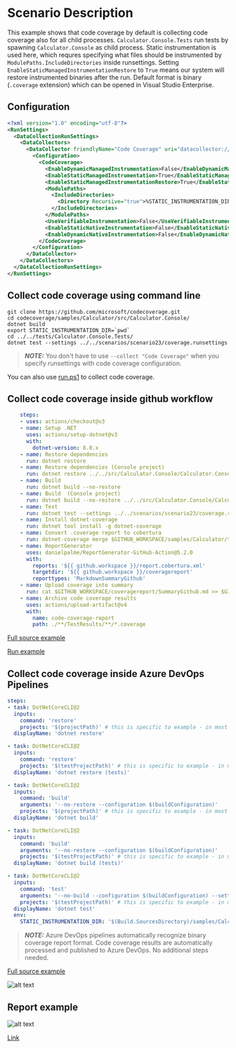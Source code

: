 # Scenario Description

This example shows that code coverage by default is collecting code coverage also for all child processes. `Calculator.Console.Tests` run tests by spawning `Calculator.Console` as child process. Static instrumentation is used here, which requres specifying what files should be instrumented by `ModulePaths.IncludeDirectories` inside runsettings. Setting `EnableStaticManagedInstrumentationRestore` to `True` means our system will restore instrumented binaries after the run. Default format is binary (`.coverage` extension) which can be opened in Visual Studio Enterprise.

## Configuration

```xml
<?xml version="1.0" encoding="utf-8"?>
<RunSettings>
  <DataCollectionRunSettings>
    <DataCollectors>
      <DataCollector friendlyName="Code Coverage" uri="datacollector://Microsoft/CodeCoverage/2.0" assemblyQualifiedName="Microsoft.VisualStudio.Coverage.DynamicCoverageDataCollector, Microsoft.VisualStudio.TraceCollector, Version=11.0.0.0, Culture=neutral, PublicKeyToken=b03f5f7f11d50a3a">
        <Configuration>
          <CodeCoverage>
            <EnableDynamicManagedInstrumentation>False</EnableDynamicManagedInstrumentation>
            <EnableStaticManagedInstrumentation>True</EnableStaticManagedInstrumentation>
            <EnableStaticManagedInstrumentationRestore>True</EnableStaticManagedInstrumentationRestore>
            <ModulePaths>
              <IncludeDirectories>
                <Directory Recursive="true">%STATIC_INSTRUMENTATION_DIR%</Directory>
              </IncludeDirectories>
            </ModulePaths>
            <UseVerifiableInstrumentation>False</UseVerifiableInstrumentation>
            <EnableStaticNativeInstrumentation>False</EnableStaticNativeInstrumentation>
            <EnableDynamicNativeInstrumentation>False</EnableDynamicNativeInstrumentation>
          </CodeCoverage>
        </Configuration>
      </DataCollector>
    </DataCollectors>
  </DataCollectionRunSettings>
</RunSettings>
```

## Collect code coverage using command line

```shell
git clone https://github.com/microsoft/codecoverage.git
cd codecoverage/samples/Calculator/src/Calculator.Console/
dotnet build
export STATIC_INSTRUMENTATION_DIR=`pwd`
cd ../../tests/Calculator.Console.Tests/
dotnet test --settings ../../scenarios/scenario23/coverage.runsettings
```

> **_NOTE:_** You don't have to use `--collect "Code Coverage"` when you specify runsettings with code coverage configuration.

You can also use [run.ps1](run.ps1) to collect code coverage.

## Collect code coverage inside github workflow

```yml
    steps:
    - uses: actions/checkout@v3
    - name: Setup .NET
      uses: actions/setup-dotnet@v3
      with:
        dotnet-version: 8.0.x
    - name: Restore dependencies
      run: dotnet restore
    - name: Restore dependencies (Console project)
      run: dotnet restore ../../src/Calculator.Console/Calculator.Console.csproj
    - name: Build
      run: dotnet build --no-restore
    - name: Build  (Console project)
      run: dotnet build --no-restore ../../src/Calculator.Console/Calculator.Console.csproj
    - name: Test
      run: dotnet test --settings ../../scenarios/scenario23/coverage.runsettings --no-build --verbosity normal
    - name: Install dotnet-coverage
      run: dotnet tool install -g dotnet-coverage
    - name: Convert .coverage report to cobertura
      run: dotnet-coverage merge $GITHUB_WORKSPACE/samples/Calculator/tests/Calculator.Console.Tests/TestResults/**/*.coverage -f cobertura -o $GITHUB_WORKSPACE/report.cobertura.xml
    - name: ReportGenerator
      uses: danielpalme/ReportGenerator-GitHub-Action@5.2.0
      with:
        reports: '${{ github.workspace }}/report.cobertura.xml'
        targetdir: '${{ github.workspace }}/coveragereport'
        reporttypes: 'MarkdownSummaryGithub'
    - name: Upload coverage into summary
      run: cat $GITHUB_WORKSPACE/coveragereport/SummaryGithub.md >> $GITHUB_STEP_SUMMARY
    - name: Archive code coverage results
      uses: actions/upload-artifact@v4
      with:
        name: code-coverage-report
        path: ./**/TestResults/**/*.coverage
```

[Full source example](../../../../.github/workflows/Calculator_Scenario23.yml)

[Run example](../../../../../../actions/workflows/Calculator_Scenario23.yml)

## Collect code coverage inside Azure DevOps Pipelines

```yml
steps:
- task: DotNetCoreCLI@2
  inputs:
    command: 'restore'
    projects: '$(projectPath)' # this is specific to example - in most cases not needed
  displayName: 'dotnet restore'

- task: DotNetCoreCLI@2
  inputs:
    command: 'restore'
    projects: '$(testProjectPath)' # this is specific to example - in most cases not needed
  displayName: 'dotnet restore (tests)'

- task: DotNetCoreCLI@2
  inputs:
    command: 'build'
    arguments: '--no-restore --configuration $(buildConfiguration)'
    projects: '$(projectPath)' # this is specific to example - in most cases not needed
  displayName: 'dotnet build'

- task: DotNetCoreCLI@2
  inputs:
    command: 'build'
    arguments: '--no-restore --configuration $(buildConfiguration)'
    projects: '$(testProjectPath)' # this is specific to example - in most cases not needed
  displayName: 'dotnet build (tests)'

- task: DotNetCoreCLI@2
  inputs:
    command: 'test'
    arguments: '--no-build --configuration $(buildConfiguration) --settings samples/Calculator/scenarios/scenario23/coverage.runsettings'
    projects: '$(testProjectPath)' # this is specific to example - in most cases not needed
  displayName: 'dotnet test'
  env:
    STATIC_INSTRUMENTATION_DIR: '$(Build.SourcesDirectory)/samples/Calculator/src/Calculator.Console'
```

> **_NOTE:_** Azure DevOps pipelines automatically recognize binary coverage report format. Code coverage results are automatically processed and published to Azure DevOps. No additional steps needed.

[Full source example](azure-pipelines.yml)

![alt text](azure-pipelines.jpg "Code Coverage tab in Azure DevOps pipelines")

## Report example

![alt text](example.report.jpg "Example report")

[Link](example.report.coverage)
